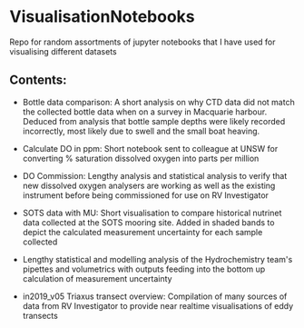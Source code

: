 # VisualisationNotebooks
Repo for random assortments of jupyter notebooks that I have used for visualising different datasets


## Contents:

- Bottle data comparison: A short analysis on why CTD data did not match the collected bottle data when on a survey in Macquarie harbour. Deduced from analysis that bottle sample depths were likely recorded incorrectly, most likely due to swell and the small boat heaving.

- Calculate DO in ppm: Short notebook sent to colleague at UNSW for converting % saturation dissolved oxygen into parts per million

- DO Commission: Lengthy analysis and statistical analysis to verify that new dissolved oxygen analysers are working as well as the existing instrument before being commissioned for use on RV Investigator

- SOTS data with MU: Short visualisation to compare historical nutrinet data collected at the SOTS mooring site. Added in shaded bands to depict the calculated measurement uncertainty for each sample collected

- Lengthy statistical and modelling analysis of the Hydrochemistry team's pipettes and volumetrics with outputs feeding into the bottom up calculation of measurement uncertainty

- in2019_v05 Triaxus transect overview: Compilation of many sources of data from RV Investigator to provide near realtime visualisations of eddy transects

